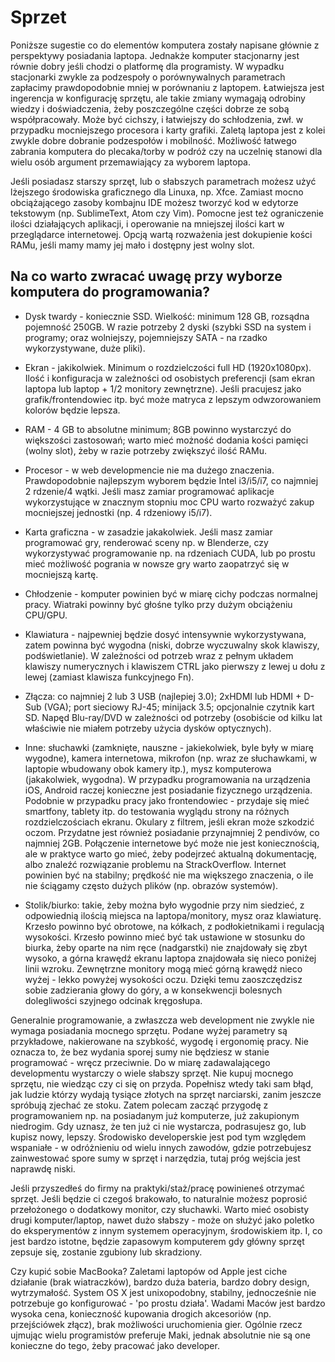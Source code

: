 # Sprzet

Poniższe sugestie co do elementów komputera zostały napisane głównie z perspektywy posiadania laptopa. Jednakże komputer stacjonarny jest równie dobry jeśli chodzi o platformę dla programisty. W wypadku stacjonarki zwykle za podzespoły o porównywalnych parametrach zapłacimy prawdopodobnie mniej w porównaniu z laptopem. Łatwiejsza jest ingerencja w konfigurację sprzętu, ale takie zmiany wymagają odrobiny wiedzy i doświadczenia, żeby poszczególne części dobrze ze sobą współpracowały. Może być cichszy, i łatwiejszy do schłodzenia, zwł. w przypadku mocniejszego procesora i karty grafiki. Zaletą laptopa jest z kolei zwykle dobre dobranie podzespołów i mobilność. Możliwość łatwego zabrania komputera do plecaka/torby w podróż czy na uczelnię stanowi dla wielu osób argument przemawiający za wyborem laptopa.

Jeśli posiadasz starszy sprzęt, lub o słabszych parametrach możesz użyć lżejszego środowiska graficznego dla Linuxa, np. Xfce. Zamiast mocno obciążającego zasoby kombajnu IDE możesz tworzyć kod w edytorze tekstowym (np. SublimeText, Atom czy Vim). Pomocne jest też ograniczenie ilości działających aplikacji, i operowanie na mniejszej ilości kart w przeglądarce internetowej. Opcją wartą rozważenia jest dokupienie kości RAMu, jeśli mamy mamy jej mało i dostępny jest wolny slot.

## Na co warto zwracać uwagę przy wyborze komputera do programowania?

- Dysk twardy - koniecznie SSD. Wielkość: minimum 128 GB, rozsądna pojemność 250GB. W razie potrzeby 2 dyski (szybki SSD na system i programy; oraz wolniejszy, pojemniejszy SATA - na rzadko wykorzystywane, duże pliki).
- Ekran - jakikolwiek. Minimum o rozdzielczości full HD (1920x1080px). Ilość i konfiguracja w zależności od osobistych preferencji (sam ekran laptopa lub laptop + 1/2 monitory zewnętrzne). Jeśli pracujesz jako grafik/frontendowiec itp. być może matryca z lepszym odwzorowaniem kolorów będzie lepsza.
- RAM - 4 GB to absolutne minimum; 8GB powinno wystarczyć do większości zastosowań; warto mieć możność dodania kości pamięci (wolny slot), żeby w razie potrzeby zwiększyć ilość RAMu.
- Procesor - w web developmencie nie ma dużego znaczenia. Prawdopodobnie najlepszym wyborem będzie Intel i3/i5/i7, co najmniej 2 rdzenie/4 wątki. Jeśli masz zamiar programować aplikacje wykorzystujące w znacznym stopniu moc CPU warto rozważyć zakup mocniejszej jednostki (np. 4 rdzeniowy i5/i7).
- Karta graficzna - w zasadzie jakakolwiek. Jeśli masz zamiar programować gry, renderować sceny np. w Blenderze, czy wykorzystywać programowanie np. na rdzeniach CUDA, lub po prostu mieć możliwość pogrania w nowsze gry warto zaopatrzyć się w mocniejszą kartę.
- Chłodzenie - komputer powinien być w miarę cichy podczas normalnej pracy. Wiatraki powinny być głośne tylko przy dużym obciążeniu CPU/GPU.
- Klawiatura - najpewniej będzie dosyć intensywnie wykorzystywana, zatem powinna być wygodna (niski, dobrze wyczuwalny skok klawiszy, podświetlanie). W zależności od potrzeb wraz z pełnym układem klawiszy numerycznych i klawiszem CTRL jako pierwszy z lewej u dołu z lewej (zamiast klawisza funkcyjnego Fn).
- Złącza: co najmniej 2 lub 3 USB (najlepiej 3.0); 2xHDMI lub HDMI + D-Sub (VGA); port sieciowy RJ-45; minijack 3.5; opcjonalnie czytnik kart SD. Napęd Blu-ray/DVD w zależności od potrzeby (osobiście od kilku lat właściwie nie miałem potrzeby użycia dysków optycznych).
- Inne: słuchawki (zamknięte, nauszne - jakiekolwiek, byle były w miarę wygodne), kamera internetowa, mikrofon (np. wraz ze słuchawkami, w laptopie wbudowany obok kamery itp.), mysz komputerowa (jakakolwiek, wygodna). W przypadku programowania na urządzenia iOS, Android raczej konieczne jest posiadanie fizycznego urządzenia. Podobnie w przypadku pracy jako frontendowiec - przydaje się mieć smartfony, tablety itp. do testowania wyglądu strony na różnych rozdzielczościach ekranu. Okulary z filtrem, jeśli ekran może szkodzić oczom. Przydatne jest również posiadanie przynajmniej 2 pendivów, co najmniej 2GB. Połączenie internetowe być może nie jest koniecznością, ale w praktyce warto go mieć, żeby podejrzeć aktualną dokumentację, albo znaleźć rozwiązanie problemu na StrackOverflow. Internet powinien być na stabilny; prędkość nie ma większego znaczenia, o ile nie ściągamy często dużych plików (np. obrazów systemów).

- Stolik/biurko: takie, żeby można było wygodnie przy nim siedzieć, z odpowiednią ilością miejsca na laptopa/monitory, mysz oraz klawiaturę. Krzesło powinno być obrotowe, na kółkach, z podłokietnikami i regulacją wysokości. Krzesło powinno mieć być tak ustawione w stosunku do biurka, żeby oparte na nim ręce (nadgarstki) nie znajdowały się zbyt wysoko, a górna krawędź ekranu laptopa znajdowała się nieco poniżej linii wzroku. Zewnętrzne monitory mogą mieć górną krawędź nieco wyżej - lekko powyżej wysokości oczu. Dzięki temu zaoszczędzisz sobie zadzierania głowy do góry, a w konsekwencji bolesnych dolegliwości szyjnego odcinak kręgosłupa.

Generalnie programowanie, a zwłaszcza web development nie zwykle nie wymaga posiadania mocnego sprzętu. Podane wyżej parametry są przykładowe, nakierowane na szybkość, wygodę i ergonomię pracy. Nie oznacza to, że bez wydania sporej sumy nie będziesz w stanie programować - wręcz przeciwnie. Do w miarę zadawalającego developmentu wystarczy o wiele słabszy sprzęt. Nie kupuj mocnego sprzętu, nie wiedząc czy ci się on przyda. Popełnisz wtedy taki sam błąd, jak ludzie którzy wydają tysiące złotych na sprzęt narciarski, zanim jeszcze spróbują zjechać ze stoku. Zatem polecam zacząć przygodę z programowaniem np. na posiadanym już komputerze, już zakupionym niedrogim. Gdy uznasz, że ten już ci nie wystarcza, podrasujesz go, lub kupisz nowy, lepszy. Środowisko developerskie jest pod tym względem wspaniałe - w odróżnieniu od wielu innych zawodów, gdzie potrzebujesz zainwestować spore sumy w sprzęt i narzędzia, tutaj próg wejścia jest naprawdę niski.

Jeśli przyszedłeś do firmy na praktyki/staż/pracę powinieneś otrzymać sprzęt. Jeśli będzie ci czegoś brakowało, to naturalnie możesz poprosić przełożonego o dodatkowy monitor, czy słuchawki. Warto mieć osobisty drugi komputer/laptop, nawet dużo słabszy - może on służyć jako poletko do eksperymentów z innym systemem operacyjnym, środowiskiem itp. I, co jest bardzo istotne, będzie zapasowym komputerem gdy główny sprzęt zepsuje się, zostanie zgubiony lub skradziony.

Czy kupić sobie MacBooka? Zaletami laptopów od Apple jest ciche działanie (brak wiatraczków), bardzo duża bateria, bardzo dobry design, wytrzymałość. System OS X jest unixopodobny, stabilny, jednocześnie nie potrzebuje go konfigurować - 'po prostu działa'. Wadami Maców jest bardzo wysoka cena, konieczność kupowania drogich akcesoriów (np. przejściówek złącz), brak możliwości uruchomienia gier. Ogólnie rzecz ujmując wielu programistów preferuje Maki, jednak absolutnie nie są one konieczne do tego, żeby pracować jako developer.
